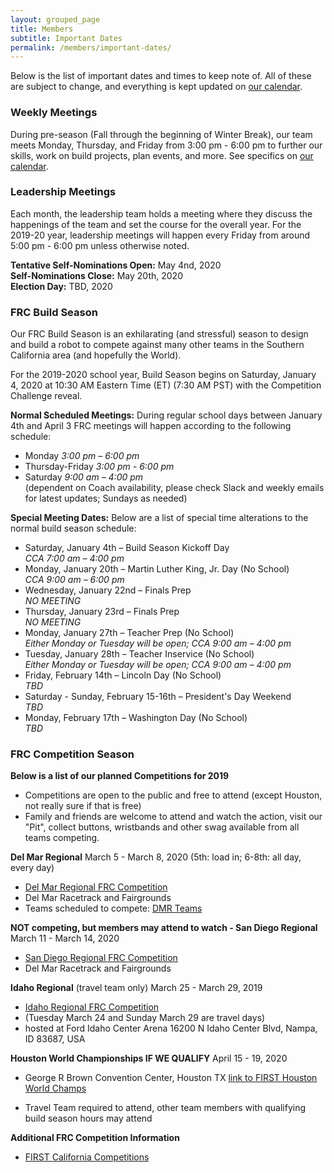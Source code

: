 ```yaml
---
layout: grouped_page
title: Members
subtitle: Important Dates
permalink: /members/important-dates/
---
```


Below is the list of important dates and times to keep note of. All of these are subject to change, and everything is kept updated on [our calendar](/members/calendar/).

### Weekly Meetings

During pre-season (Fall through the beginning of Winter Break), our team meets Monday, Thursday, and Friday from 3:00 pm - 6:00 pm to further our skills, work on build projects, plan events, and more. See specifics on [our calendar](/members/calendar/).

### Leadership Meetings

Each month, the leadership team holds a meeting where they discuss the happenings of the team and set the course for the overall year. For the 2019-20 year, leadership meetings will happen every Friday from around 5:00 pm - 6:00 pm unless otherwise noted.

**Tentative Self-Nominations Open:** May 4nd, 2020  
**Self-Nominations Close:** May 20th, 2020  
**Election Day:** TBD, 2020

### FRC Build Season

Our FRC Build Season is an exhilarating (and stressful) season to design and build a robot to compete against many other teams in the Southern California area (and hopefully the World).

For the 2019-2020 school year, Build Season begins on Saturday, January 4, 2020 at 10:30 AM Eastern Time (ET) (7:30 AM PST) with the Competition Challenge reveal.

**Normal Scheduled Meetings:** During regular school days between January 4th and April 3 FRC meetings will happen according to the following schedule:

+ Monday *3:00 pm – 6:00 pm*
+ Thursday-Friday *3:00 pm - 6:00 pm*
+ Saturday *9:00 am – 4:00 pm*  
(dependent on Coach availability, please check Slack and weekly emails for latest updates; Sundays as needed)

**Special Meeting Dates:** Below are a list of special time alterations to the normal build season schedule:

+ Saturday, January 4th – Build Season Kickoff Day  
*CCA 7:00 am – 4:00 pm*  
+ Monday, January 20th – Martin Luther King, Jr. Day (No School)  
*CCA 9:00 am – 6:00 pm*  
+ Wednesday, January 22nd – Finals Prep  
*NO MEETING*
+ Thursday, January 23rd – Finals Prep  
*NO MEETING*  
+ Monday, January 27th – Teacher Prep (No School)  
*Either Monday or Tuesday will be open; CCA 9:00 am – 4:00 pm*  
+ Tuesday, January 28th – Teacher Inservice (No School)  
*Either Monday or Tuesday will be open; CCA 9:00 am – 4:00 pm*  
+ Friday, February 14th – Lincoln Day (No School)  
*TBD*  
+ Saturday - Sunday, February 15-16th – President's Day Weekend  
*TBD*  
+ Monday, February 17th – Washington Day (No School)  
*TBD*  
<!--
+ Tuesday, February 19th – Bag Day
*CCA 3:00 pm – 9:00 pm*  (Followed by our traditional trip to In-and-Out for dinner)
-->

### FRC Competition Season

**Below is a list of our planned Competitions for 2019**
+ Competitions are open to the public and free to attend (except Houston, not really sure if that is free)
+ Family and friends are welcome to attend and watch the action, visit our "Pit", collect buttons, wristbands and other swag available from all teams competing.

**Del Mar Regional**  March 5 - March 8, 2020 (5th: load in; 6-8th: all day, every day)
+ [Del Mar Regional FRC Competition](http://cadm.cafirst.org/)
+ Del Mar Racetrack and Fairgrounds
+ Teams scheduled to compete: [DMR Teams](https://www.thebluealliance.com/event/2020cadm)
<!--
+ March 9 after Regional - Team dinner, place TBD
-->

**NOT competing, but members may attend to watch - San Diego Regional**  March 11 - March 14, 2020
+ [San Diego Regional FRC Competition](https://www.thebluealliance.com/event/2020casd)
+ Del Mar Racetrack and Fairgrounds

**Idaho Regional** (travel team only) March 25 - March 29, 2019  
+ [Idaho Regional FRC Competition](https://www.thebluealliance.com/event/2020idbo)
+ (Tuesday March 24 and Sunday March 29 are travel days)
+ hosted at Ford Idaho Center Arena 16200 N Idaho Center Blvd, Nampa, ID 83687, USA

**Houston World Championships IF WE QUALIFY** April 15 - 19, 2020
+ George R Brown Convention Center, Houston TX [link to FIRST Houston World Champs](https://www.firstchampionship.org/houston-home)
<!--
+ *Rooms reserved at The Magnolia, downtown Houston*  [The Magnolia Hotel](https://magnoliahotels.com/houston/)
-->
+ Travel Team required to attend, other team members with qualifying build season hours may attend

**Additional FRC Competition Information**
+ [FIRST California Competitions](http://cafirst.org/programs/first-robotics-competition/)
